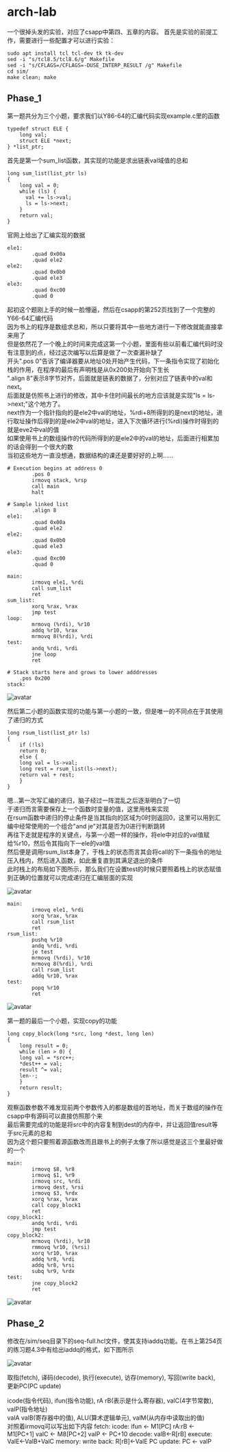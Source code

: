 # arch-lab

一个很掉头发的实验，对应了csapp中第四、五章的内容。
首先是实验的前提工作，需要进行一些配置才可以进行实验：
```
sudo apt install tcl tcl-dev tk tk-dev
sed -i "s/tcl8.5/tcl8.6/g" Makefile
sed -i "s/CFLAGS=/CFLAGS=-DUSE_INTERP_RESULT /g" Makefile
cd sim/
make clean; make
```
## Phase_1
第一题共分为三个小题，要求我们以Y86-64的汇编代码实现example.c里的函数
```
typedef struct ELE {
    long val;
    struct ELE *next;
} *list_ptr;
```
首先是第一个sum_list函数，其实现的功能是求出链表val域值的总和
```
long sum_list(list_ptr ls)
{
    long val = 0;
    while (ls) {
	  val += ls->val;
	  ls = ls->next;
    }
    return val;
}
```
官网上给出了汇编实现的数据
```
ele1:
		.quad 0x00a
		.quad ele2
ele2:
		.quad 0x0b0
		.quad ele3
ele3:
		.quad 0xc00
		.quad 0
```
起初这个题刚上手的时候一脸懵逼，然后在csapp的第252页找到了一个完整的Y66-64汇编代码  
因为书上的程序是数组求总和，所以只要将其中一些地方进行一下修改就能直接拿来用了  
但是依然花了一个晚上的时间来完成这第一个小题，里面有些以前看汇编代码时没有注意到的点，经过这次编写以后算是做了一次查漏补缺了  
开头".pos 0"告诉了编译器要从地址0处开始产生代码，下一条指令实现了初始化栈的作用，在程序的最后有声明栈是从0x200处开始向下生长  
".align 8"表示8字节对齐，后面就是链表的数据了，分别对应了链表中的val和next。   
后面就是仿照书上进行的修改，其中卡住时间最长的地方应该就是实现"ls = ls->next;"这个地方了。  
next作为一个指针指向的是ele2中val的地址，%rdi+8所得到的是next的地址，进行取址操作后得到的是ele2中val的地址，进入下次循环进行(%rdi)操作时得到的就是eve2中val的值  
如果使用书上的数组操作的代码所得到的是ele2中的val的地址，后面进行相累加的话会得到一个很大的数  
当初这些地方一直没想通，数据结构的课还是要好好的上啊......

```
# Execution begins at address 0
		.pos 0
		irmovq stack, %rsp
		call main
		halt

# Sample linked list
		.align 8
ele1:
		.quad 0x00a
		.quad ele2
ele2:
		.quad 0x0b0
		.quad ele3
ele3:
		.quad 0xc00
		.quad 0

main:
		irmovq ele1, %rdi
		call sum_list
		ret
sum_list:
		xorq %rax, %rax
		jmp test
loop:
		mrmovq (%rdi), %r10
		addq %r10, %rax
		mrmovq 8(%rdi), %rdi
test:
		andq %rdi, %rdi
		jne loop
		ret

# Stack starts here and grows to lower adddresses
	.pos 0x200
stack:
```

![avatar](https://github.com/AmaIIl/attacklab/blob/gh-pages/image0.png)

然后第二小题的函数实现的功能与第一小题的一致，但是唯一的不同点在于其使用了递归的方式
```
long rsum_list(list_ptr ls)
{
    if (!ls)
	return 0;
    else {
	long val = ls->val;
	long rest = rsum_list(ls->next);
	return val + rest;
    }
}
```
嗯...第一次写汇编的递归，脑子经过一阵混乱之后逐渐明白了一切  
于递归而言需要保存上一个函数时变量的值，这里用栈来实现  
在rsum函数中递归的停止条件是当其指向的区域为0时则返回0，这里可以用到汇编中经常使用的一个组合"and je"对其是否为0进行判断跳转  
再往下走就是程序的关键点，与第一小题一样的操作，将ele中对应的val值赋给%r10，然后令其指向下一ele的val值  
然后便是调用rsum_list本身了，于栈上的状态而言其会将call的下一条指令的地址压入栈内，然后进入函数，如此重复直到其满足退出的条件  
此时栈上的布局如下图所示，那么我们在设置test的时候只要照着栈上的状态赋值到正确的位置就可以完成递归在汇编层面的实现

![avatar](https://github.com/AmaIIl/attacklab/blob/gh-pages/image0.png)

```
main:
		irmovq ele1, %rdi
		xorq %rax, %rax	
		call rsum_list
		ret
rsum_list:
		pushq %r10				
		andq %rdi, %rdi
		je test
		mrmovq (%rdi), %r10
		mrmovq 8(%rdi), %rdi
		call rsum_list
		addq %r10, %rax
test:
		popq %r10
		ret
```

![avatar](https://github.com/AmaIIl/attacklab/blob/gh-pages/image0.png)

第一题的最后一个小题，实现copy的功能
```
long copy_block(long *src, long *dest, long len)
{
    long result = 0;
    while (len > 0) {
	long val = *src++;
	*dest++ = val;
	result ^= val;
	len--;
    }
    return result;
}
```
观察函数参数不难发现前两个参数传入的都是数组的首地址，而关于数组的操作在csapp中有源码可以直接仿照那个来  
最后需要完成的功能是将src中的内容复制到dest的内存中，并让返回值result等于src元素的总和  
因为这个题只要照着源函数改而且跟书上的例子太像了所以感觉是这三个里最好做的一个
```
main:
		irmovq $8, %r8
		irmovq $1, %r9
		irmovq src, %rdi
		irmovq dest, %rsi
		irmovq $3, %rdx
		xorq %rax, %rax
		call copy_block1
		ret
copy_block1:
		andq %rdi, %rdi
		jmp test
copy_block2:
		mrmovq (%rdi), %r10
		rmmovq %r10, (%rsi)
		xorq %r10, %rax
		addq %r8, %rdi
		addq %r8, %rsi
		subq %r9, %rdx
test:
		jne copy_block2
		ret
```

![avatar](https://github.com/AmaIIl/attacklab/blob/gh-pages/image0.png)

## Phase_2
修改在/sim/seq目录下的seq-full.hcl文件，使其支持iaddq功能。在书上第254页的练习题4.3中有给出iaddq的格式，如下图所示  

![avatar](https://github.com/AmaIIl/attacklab/blob/gh-pages/image0.png)


取指(fetch), 译码(decode), 执行(execute), 访存(memory), 写回(write back), 更新PC(PC update)  

icode(指令代码), ifun(指令功能), rA rB(表示是什么寄存器), valC(4字节常数), valP(指令地址)  
valA valB(寄存器中的值), ALU(算术逻辑单元), valM(从内存中读取出的值)  
对照着irmovq可以写出如下内容
fetch:
	icode: ifun <- M1[PC]
	rA:rB <- M1[PC+1]
	valC <- M8[PC+2]
	valP <- PC+10
decode:
	valB<-R[rB]
execute:
	ValE<-ValB+ValC
memory:
write back:
	R[rB]<-ValE
PC update:
	PC <- valP

	
